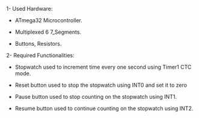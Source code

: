 1- Used Hardware:

- ATmega32 Microcontroller.

- Multiplexed 6 7_Segments.

- Buttons, Resistors.


2- Required Functionalities:

- Stopwatch used to increment time every one second using Timer1 CTC mode.

- Reset button used to stop the stopwatch using INT0 and set it to zero

- Pause button used to stop counting on the stopwatch using INT1.

- Resume button used to continue counting on the stopwatch using INT2.
